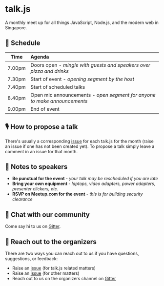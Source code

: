 # talk.js

A monthly meet up for all things JavaScript, Node.js, and the modern web in Singapore.

## 📅 Schedule

Time   | Agenda
------ | :-----
7.00pm | Doors open - _mingle with guests and speakers over pizza and drinks_
7.30pm | Start of event - _opening segment by the host_
7.40pm | Start of scheduled talks
8.40pm | Open mic announcements - _open segment for anyone to make announcements_
9.00pm | End of event

## 🎙 How to propose a talk

There's usually a corresponding [issue](https://github.com/SingaporeJS/talk.js/issues) for each talk.js for the month (raise an issue if one has not been created yet). To propose a talk simply leave a comment in an issue for that month.

## 📝 Notes to speakers

- **Be punctual for the event** - _your talk may be rescheduled if you are late_
- **Bring your own equipment** - _laptops, video adapters, power adapters, presenter clickers, etc._
- **RSVP on Meetup.com for the event** - _this is for building security clearance_

## 👋 Chat with our community

Come say hi to us on [Gitter](https://gitter.im/SingaporeJS/home).

## 💬 Reach out to the organizers

There are two ways you can reach out to us if you have questions, suggestions, or feedback:

- Raise an [issue](https://github.com/SingaporeJS/talk.js/issues) (for talk.js related matters)
- Raise an [issue](https://github.com/SingaporeJS/organizers/issues) (for other matters)
- Reach out to us on the organizers channel on [Gitter](https://gitter.im/SingaporeJS/organizers)
